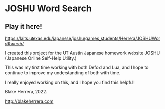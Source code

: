# JOSHU Word Search

## Play it here!
https://laits.utexas.edu/japanese/joshu/games_students/Herrera/JOSHUWordSearch/

I created this project for the UT Austin Japanese homework website JOSHU (Japanese Online Self-Help Utility.)

This was my first time working with both Defold and Lua, and I hope to continue to improve my understanding of both with time.

I really enjoyed working on this, and I hope you find this helpful!

Blake Herrera, 2022.

http://blakeherrera.com
